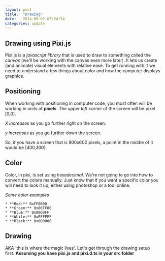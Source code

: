 ```yaml
---
layout: post
title:  "Drawing"
date:   2014-09-02 03:24:54
categories: update
---
```


Drawing using Pixi.js
-------------------------

Pixi.js is a *javascript library* that is used to draw to something called the *canvas* (we'll be working with the canvas even more later). It lets us create (and animate) visual elements with relative ease. To get running with it we need to understand a few things about color and how the computer displays graphics.


Positioning
--------------------------

When working with positioning in computer code, you most often will be working in units of **pixels**. The *upper left corner* of the screen will be pixel [0,0].

*X increases* as you go further right on the screen.

*y increases* as you go further down the screen.

So, if you have a screen that is 800x600 pixels, a point in the middle of it would be [400,300].

Color
-----------------------------

Color, in pixi, is set using *hexadecimal*. We're not going to go into how to convert the colors manually. Just know that if you want a specific color you will need to look it up, either using photoshop or a tool online.

*Some color examples*

	* **Red:** 0xFF0000
	* **Green:** 0x00FF00
	* **Blue:** 0x0000FF
	* **White:** 0xFFFFFF
	* **Black:** 0x000000

Drawing
------------------------------

AKA 'this is where the magic lives'. Let's get through the drawing setup first. **Assuming you have pixi.js and pixi.d.ts in your src folder**